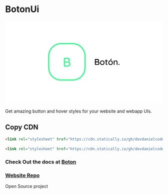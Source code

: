 # BotonUi
<img src="https://github.com/devdanielcodes/botonui-site/blob/main/public/banner.png">

Get amazing button and hover styles for your website and webapp UIs.

## Copy CDN

```html
<link rel="stylesheet" href="https://cdn.statically.io/gh/devdanielcodes/botonui/main/dist/boton-ui.min.css">
```
```html
<link rel="stylesheet" href="https://cdn.statically.io/gh/devdanielcodes/botonui/main/dist/boton-ui.css">
```
### Check Out the docs at <a href="https://boton.vercel.app/docs" target="_blank">Boton</a>

### <a href="https://github.com/devdanielcodes/botonui-site" target="_blank">Website Repo</a>

Open Source project
